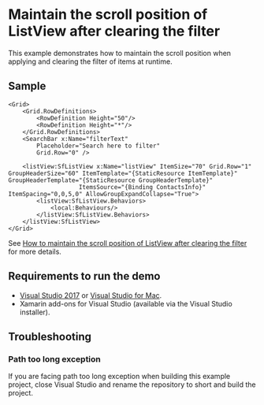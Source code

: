 # Maintain the scroll position of ListView after clearing the filter
This example demonstrates how to maintain the scroll position when applying and clearing the filter of items at runtime.

## Sample

```xaml
<Grid>
    <Grid.RowDefinitions>
        <RowDefinition Height="50"/>
        <RowDefinition Height="*"/>
    </Grid.RowDefinitions>
    <SearchBar x:Name="filterText"
        Placeholder="Search here to filter"
        Grid.Row="0" />

    <listView:SfListView x:Name="listView" ItemSize="70" Grid.Row="1" GroupHeaderSize="60" ItemTemplate="{StaticResource ItemTemplate}" GroupHeaderTemplate="{StaticResource GroupHeaderTemplate}"
                    ItemsSource="{Binding ContactsInfo}" ItemSpacing="0,0,5,0" AllowGroupExpandCollapse="True">
        <listView:SfListView.Behaviors>
            <local:Behaviours/>
        </listView:SfListView.Behaviors>
    </listView:SfListView>
</Grid>
```

See [How to maintain the scroll position of ListView after clearing the filter](https://www.syncfusion.com/kb/9535/how-to-maintain-the-scroll-position-of-listview-after-clearing-the-filter-at-runtime) for more details.
## <a name="requirements-to-run-the-demo"></a>Requirements to run the demo ##

* [Visual Studio 2017](https://visualstudio.microsoft.com/downloads/) or [Visual Studio for Mac](https://visualstudio.microsoft.com/vs/mac/).
* Xamarin add-ons for Visual Studio (available via the Visual Studio installer).

## <a name="troubleshooting"></a>Troubleshooting ##
### Path too long exception
If you are facing path too long exception when building this example project, close Visual Studio and rename the repository to short and build the project.
